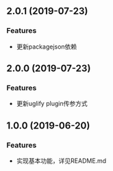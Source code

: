 ## 2.0.1 (2019-07-23)

### Features

* 更新packagejson依赖

## 2.0.0 (2019-07-23)

### Features

* 更新uglify plugin传参方式

## 1.0.0 (2019-06-20)

### Features

* 实现基本功能，详见README.md
